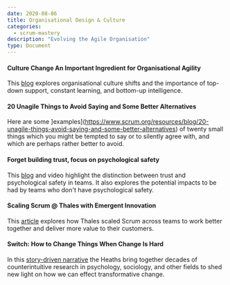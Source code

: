 ```yaml
---
date: 2020-08-06
title: Organisational Design & Culture
categories:
  - scrum-mastery
description: "Evolving the Agile Organisation"
type: Document
---
```

#### Culture Change An Important Ingredient for Organisational Agility
This [blog](https://www.scrum.org/resources/blog/culture-change-important-ingredient-organizational-agility) explores organisational culture shifts and the importance of top-down support, constant learning, and bottom-up intelligence.

#### 20 Unagile Things to Avoid Saying and Some Better Alternatives
Here are some ]examples](https://www.scrum.org/resources/blog/20-unagile-things-avoid-saying-and-some-better-alternatives) of twenty small things which you might be tempted to say or to silently agree with, and which are perhaps rather better to avoid.

#### Forget building trust, focus on psychological safety
This [blog](https://www.scrum.org/resources/blog/forget-building-trust-focus-psychological-safety) and video highlight the distinction between trust and psychological safety in teams. It also explores the potential impacts to be had by teams who don't have psychological safety.

#### Scaling Scrum @ Thales with Emergent Innovation
This [article](https://www.scrum.org/resources/scaling-scrum-thales-emergent-innovation) explores how Thales scaled Scrum across teams to work better together and deliver more value to their customers.

#### Switch: How to Change Things When Change Is Hard
In this [story-driven narrative](https://heathbrothers.com/books/switch/) the Heaths bring together decades of counterintuitive research in psychology, sociology, and other fields to shed new light on how we can effect transformative change.

